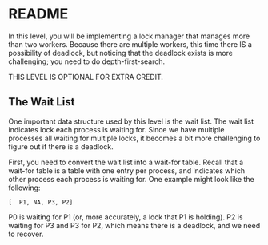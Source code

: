 # README

In this level, you will be implementing a lock manager that manages more than two workers. Because there are multiple
workers, this time there IS a possibility of deadlock, but noticing that the deadlock exists is more challenging; you
need to do depth-first-search.

THIS LEVEL IS OPTIONAL FOR EXTRA CREDIT.

## The Wait List

One important data structure used by this level is the wait list. The wait list indicates lock each process is waiting
for. Since we have multiple processes all waiting for multiple locks, it becomes a bit more challenging to figure out if
there is a deadlock.

First, you need to convert the wait list into a wait-for table.  Recall that a wait-for table is a table with one entry
per process, and indicates which other process each process is waiting for. One example might look like the following:

    [  P1, NA, P3, P2]

P0 is waiting for P1 (or, more accurately, a lock that P1 is holding). P2 is waiting for P3 and P3 for P2, which means
there is a deadlock, and we need to recover.

